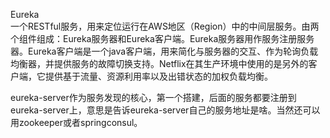 Eureka  
一个RESTful服务，用来定位运行在AWS地区（Region）中的中间层服务。由两个组件组成：Eureka服务器和Eureka客户端。Eureka服务器用作服务注册服务器。Eureka客户端是一个java客户端，用来简化与服务器的交互、作为轮询负载均衡器，并提供服务的故障切换支持。Netflix在其生产环境中使用的是另外的客户端，它提供基于流量、资源利用率以及出错状态的加权负载均衡。


eureka-server作为服务发现的核心，第一个搭建，后面的服务都要注册到eureka-server上，意思是告诉eureka-server自己的服务地址是啥。当然还可以用zookeeper或者springconsul。